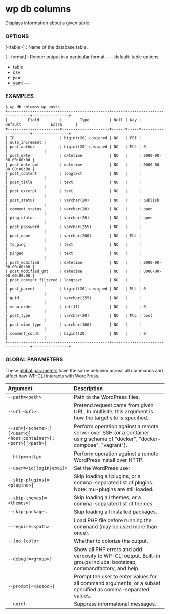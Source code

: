 # wp db columns

Displays information about a given table.

### OPTIONS

[&lt;table&gt;]
: Name of the database table.

[\--format]
: Render output in a particular format.
\---
default: table
options:
  - table
  - csv
  - json
  - yaml
\---

### EXAMPLES

    $ wp db columns wp_posts
    +-----------------------+---------------------+------+-----+---------------------+----------------+
    |         Field         |        Type         | Null | Key |       Default       |     Extra      |
    +-----------------------+---------------------+------+-----+---------------------+----------------+
    | ID                    | bigint(20) unsigned | NO   | PRI |                     | auto_increment |
    | post_author           | bigint(20) unsigned | NO   | MUL | 0                   |                |
    | post_date             | datetime            | NO   |     | 0000-00-00 00:00:00 |                |
    | post_date_gmt         | datetime            | NO   |     | 0000-00-00 00:00:00 |                |
    | post_content          | longtext            | NO   |     |                     |                |
    | post_title            | text                | NO   |     |                     |                |
    | post_excerpt          | text                | NO   |     |                     |                |
    | post_status           | varchar(20)         | NO   |     | publish             |                |
    | comment_status        | varchar(20)         | NO   |     | open                |                |
    | ping_status           | varchar(20)         | NO   |     | open                |                |
    | post_password         | varchar(255)        | NO   |     |                     |                |
    | post_name             | varchar(200)        | NO   | MUL |                     |                |
    | to_ping               | text                | NO   |     |                     |                |
    | pinged                | text                | NO   |     |                     |                |
    | post_modified         | datetime            | NO   |     | 0000-00-00 00:00:00 |                |
    | post_modified_gmt     | datetime            | NO   |     | 0000-00-00 00:00:00 |                |
    | post_content_filtered | longtext            | NO   |     |                     |                |
    | post_parent           | bigint(20) unsigned | NO   | MUL | 0                   |                |
    | guid                  | varchar(255)        | NO   |     |                     |                |
    | menu_order            | int(11)             | NO   |     | 0                   |                |
    | post_type             | varchar(20)         | NO   | MUL | post                |                |
    | post_mime_type        | varchar(100)        | NO   |     |                     |                |
    | comment_count         | bigint(20)          | NO   |     | 0                   |                |
    +-----------------------+---------------------+------+-----+---------------------+----------------+

### GLOBAL PARAMETERS

These [global parameters](https://make.wordpress.org/cli/handbook/config/) have the same behavior across all commands and affect how WP-CLI interacts with WordPress.

| **Argument**    | **Description**              |
|:----------------|:-----------------------------|
| `--path=<path>` | Path to the WordPress files. |
| `--url=<url>` | Pretend request came from given URL. In multisite, this argument is how the target site is specified. |
| `--ssh=[<scheme>:][<user>@]<host\|container>[:<port>][<path>]` | Perform operation against a remote server over SSH (or a container using scheme of "docker", "docker-compose", "vagrant"). |
| `--http=<http>` | Perform operation against a remote WordPress install over HTTP. |
| `--user=<id\|login\|email>` | Set the WordPress user. |
| `--skip-plugins[=<plugins>]` | Skip loading all plugins, or a comma-separated list of plugins. Note: mu-plugins are still loaded. |
| `--skip-themes[=<themes>]` | Skip loading all themes, or a comma-separated list of themes. |
| `--skip-packages` | Skip loading all installed packages. |
| `--require=<path>` | Load PHP file before running the command (may be used more than once). |
| `--[no-]color` | Whether to colorize the output. |
| `--debug[=<group>]` | Show all PHP errors and add verbosity to WP-CLI output. Built-in groups include: bootstrap, commandfactory, and help. |
| `--prompt[=<assoc>]` | Prompt the user to enter values for all command arguments, or a subset specified as comma-separated values. |
| `--quiet` | Suppress informational messages. |

